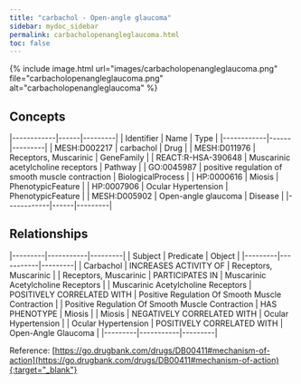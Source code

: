 ```yaml
---
title: "carbachol - Open-angle glaucoma"
sidebar: mydoc_sidebar
permalink: carbacholopenangleglaucoma.html
toc: false 
---
```


{% include image.html url="images/carbacholopenangleglaucoma.png" file="carbacholopenangleglaucoma.png" alt="carbacholopenangleglaucoma" %}

## Concepts

|------------|------|---------|
| Identifier | Name | Type    |
|------------|------|---------|
| MESH:D002217 | carbachol | Drug |
| MESH:D011976 | Receptors, Muscarinic | GeneFamily |
| REACT:R-HSA-390648 | Muscarinic acetylcholine receptors | Pathway |
| GO:0045987 | positive regulation of smooth muscle contraction | BiologicalProcess |
| HP:0000616 | Miosis | PhenotypicFeature |
| HP:0007906 | Ocular Hypertension | PhenotypicFeature |
| MESH:D005902 | Open-angle glaucoma | Disease |
|------------|------|---------|

## Relationships

|---------|-----------|---------|
| Subject | Predicate | Object  |
|---------|-----------|---------|
| Carbachol | INCREASES ACTIVITY OF | Receptors, Muscarinic |
| Receptors, Muscarinic | PARTICIPATES IN | Muscarinic Acetylcholine Receptors |
| Muscarinic Acetylcholine Receptors | POSITIVELY CORRELATED WITH | Positive Regulation Of Smooth Muscle Contraction |
| Positive Regulation Of Smooth Muscle Contraction | HAS PHENOTYPE | Miosis |
| Miosis | NEGATIVELY CORRELATED WITH | Ocular Hypertension |
| Ocular Hypertension | POSITIVELY CORRELATED WITH | Open-Angle Glaucoma |
|---------|-----------|---------|

Reference: [https://go.drugbank.com/drugs/DB00411#mechanism-of-action](https://go.drugbank.com/drugs/DB00411#mechanism-of-action){:target="_blank"}